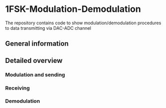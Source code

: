 # 1FSK-Modulation-Demodulation
The repository contains code to show modulation/demodulation procedures to data transmitting via DAC-ADC channel

## General information

## Detailed overview

### Modulation and sending

### Receiving

### Demodulation
